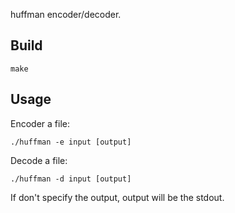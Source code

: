 



 huffman encoder/decoder.

## Build
```make```

## Usage
Encoder a file:
```shell
./huffman -e input [output]
```

Decode a file:
```shell
./huffman -d input [output]
```

If don't specify the output, output will be the stdout.

